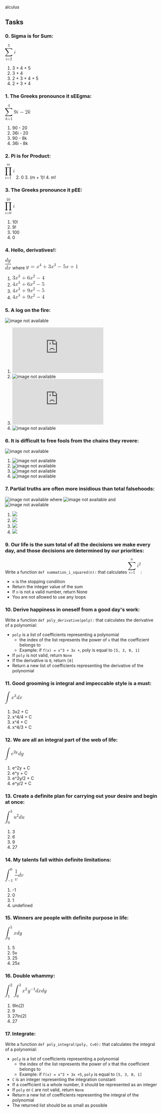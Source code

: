 alculus

## Tasks

### 0. Sigma is for Sum:
![](https://github.com/KrasniKot/holbertonschool-machine_learning/blob/main/doc/calc/calc0.gif?raw=true)
1. 3 + 4 + 5
2. 3 + 4
3. 2 + 3 + 4 + 5
4. 2 + 3 + 4

### 1. The Greeks pronounce it sEEgma:
![](https://github.com/KrasniKot/holbertonschool-machine_learning/blob/main/doc/calc/calc1.gif?raw=true)
1. 90 - 20
2. 36i - 20
3. 90 - 8k
4. 36i - 8k

### 2. Pi is for Product:
![](https://github.com/KrasniKot/holbertonschool-machine_learning/blob/main/doc/calc/calc2.gif?raw=true)
2. 0
3. (m + 1)!
4. m!

### 3. The Greeks pronounce it pEE:
![](https://github.com/KrasniKot/holbertonschool-machine_learning/blob/main/doc/calc/calc3.gif?raw=true)
1. 10!
2. 9!
3. 100
4. 0

### 4. Hello, derivatives!:
![](https://github.com/KrasniKot/holbertonschool-machine_learning/blob/main/doc/calc/calc41.gif?raw=true) where ![](https://github.com/KrasniKot/holbertonschool-machine_learning/blob/main/doc/calc/calc42.gif?raw=true)

1. ![](https://github.com/KrasniKot/holbertonschool-machine_learning/blob/main/doc/calc/calc4_ans1.gif?raw=true)
2. ![](https://github.com/KrasniKot/holbertonschool-machine_learning/blob/main/doc/calc/calc4_ans2.gif?raw=true)
3. ![](https://github.com/KrasniKot/holbertonschool-machine_learning/blob/main/doc/calc/calc4_ans3.gif?raw=true)
4. ![](https://github.com/KrasniKot/holbertonschool-machine_learning/blob/main/doc/calc/calc4_ans4.gif?raw=true)

### 5. A log on the fire:
![image not available](https://latex.codecogs.com/gif.latex?\frac{d&space;(xln(x))}{dx})
1. ![image not available](https://latex.codecogs.com/gif.latex?ln(x))
2. ![image not available](https://latex.codecogs.com/gif.latex?\frac{1}{x}%20+%201)
3. ![image not available](https://latex.codecogs.com/gif.latex?ln(x)%20+%201)
4. ![image not available](https://latex.codecogs.com/gif.latex?\frac{1}{x})

### 6. It is difficult to free fools from the chains they revere:
![image not available](https://latex.codecogs.com/gif.latex?\frac{d&space;(ln(x^2))}{dx})
1. ![image not available](https://latex.codecogs.com/gif.latex?\frac{2}{x})
2. ![image not available](https://latex.codecogs.com/gif.latex?\frac{1}{x^2})
3. ![image not available](https://latex.codecogs.com/gif.latex?\frac{2}{x^2})
4. ![image not available](https://latex.codecogs.com/gif.latex?\frac{1}{x})

### 7. Partial truths are often more insidious than total falsehoods:
![image not available](https://latex.codecogs.com/gif.latex?\frac{\partial}{\partial&space;y}&space;f(x,&space;y)) where ![image not available](https://latex.codecogs.com/gif.latex?f(x,&space;y)&space;=&space;e^{xy}) and ![image not available](https://latex.codecogs.com/gif.latex?\frac{\partial&space;x}{\partial&space;y}=\frac{\partial&space;y}{\partial&space;x}=0)
1. ![](https://latex.codecogs.com/gif.latex?e^{xy})
2. ![](https://latex.codecogs.com/gif.latex?ye^{xy})
3. ![](https://latex.codecogs.com/gif.latex?xe^{xy})
4. ![](https://latex.codecogs.com/gif.latex?e^{x})

### 9. Our life is the sum total of all the decisions we make every day, and those decisions are determined by our priorities:
Write a function `def summation_i_squared(n):` that calculates ![](https://github.com/KrasniKot/holbertonschool-machine_learning/blob/main/doc/calc/calc-10.gif?raw=true):

- `n` is the stopping condition
- Return the integer value of the sum
- If `n` is not a valid number, return None
- You are not allowed to use any loops

### 10. Derive happiness in oneself from a good day's work:
Write a function `def poly_derivative(poly):` that calculates the derivative of a polynomial:

- `poly` is a list of coefficients representing a polynomial
  - the index of the list represents the power of `x` that the coefficient belongs to
  - Example: if `f(x) = x^3 + 3x +`, poly is equal to `[5, 3, 0, 1]`
- If `poly` is not valid, return `None`
- If the derivative is `0`, return `[0]`
- Return a new list of coefficients representing the derivative of the polynomial

### 11. Good grooming is integral and impeccable style is a must:
![](https://github.com/KrasniKot/holbertonschool-machine_learning/blob/main/doc/calc/calc-11.gif?raw=true)
1. 3x2 + C
2. x^4/4 + C
3. x^4 + C
4. x^4/3 + C

### 12. We are all an integral part of the web of life:
![](https://github.com/KrasniKot/holbertonschool-machine_learning/blob/main/doc/calc/calc-12.gif?raw=true)
1. e^2y + C
2. e^y + C
3. e^2y/2 + C
4. e^y/2 + C

### 13. Create a definite plan for carrying out your desire and begin at once:
![](https://github.com/KrasniKot/holbertonschool-machine_learning/blob/main/doc/calc/calc-13.gif?raw=true)
1. 3
2. 6
3. 9
4. 27

### 14. My talents fall within definite limitations:
![](https://github.com/KrasniKot/holbertonschool-machine_learning/blob/main/doc/calc/calc-14.gif?raw=true)
1. -1
2. 0
3. 1
4. undefined

### 15. Winners are people with definite purpose in life:
![](https://github.com/KrasniKot/holbertonschool-machine_learning/blob/main/doc/calc/calc-16.gif?raw=true)
1. 5
2. 5x
3. 25
4. 25x

### 16. Double whammy:
![](https://github.com/KrasniKot/holbertonschool-machine_learning/blob/main/doc/calc/calc-15.gif?raw=true)
1. 9ln(2)
2. 9
3. 27ln(2)
4. 27

### 17. Integrate:
Write a function `def poly_integral(poly, C=0):` that calculates the integral of a polynomial:

- `poly` is a list of coefficients representing a polynomial
  - the index of the list represents the power of x that the coefficient belongs to
  - Example: if `f(x) = x^3 + 3x +5`, `poly` is equal to `[5, 3, 0, 1]`
- `C` is an integer representing the integration constant
- If a coefficient is a whole number, it should be represented as an integer
- If `poly` or `C` are not valid, return `None`
- Return a new list of coefficients representing the integral of the polynomial
- The returned list should be as small as possible
